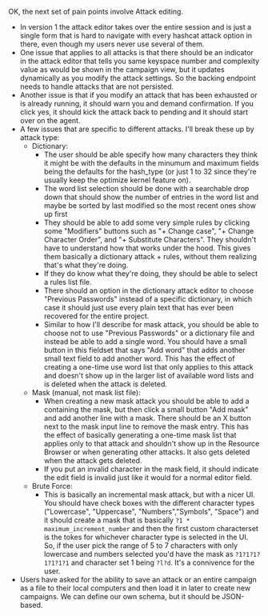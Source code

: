 OK, the next set of pain points involve Attack editing.

- In version 1 the attack editor takes over the entire session and is just a single form that is hard to navigate with every hashcat attack option in there, even though my users never use several of them.
- One issue that applies to all attacks is that there should be an indicator in the attack editor that tells you same keyspace number and complexity value as would be shown in the campaign view, but it updates dynamically as you modify the attack settings. So the backing endpoint needs to handle attacks that are not persisted.
- Another issue is that if you modify an attack that has been exhausted or is already running, it should warn you and demand confirmation. If you click yes, it should kick the attack back to pending and it should start over on the agent.
- A few issues that are specific to different attacks. I'll break these up by attack type:
  - Dictionary:
    - The user should be able specify how many characters they think it might be with the defaults in the minumum and maximum fields being the defaults for the hash_type (or just 1 to 32 since they're usually keep the optimize kernel feature on).
    - The word list selection should be done with a searchable drop down that should show the number of entries in the word list and maybe be sorted by last modified so the most recent ones show up first
    - They should be able to add some very simple rules by clicking some "Modifiers" buttons such as "+ Change case", "+ Change Character Order", and "+ Substitute Characters". They shouldn't have to understand how that works under the hood. This gives them basically a dictionary attack + rules, without them realizing that's what they're doing.
    - If they do know what they're doing, they should be able to select a rules list file.
    - There should an option in the dictionary attack editor to choose "Previous Passwords" instead of a specific dictionary, in which case it should just use every plain text that has ever been recovered for the entire project.
    - Similar to how I'll describe for mask attack, you should be able to choose not to use "Previous Passwords" or a dictionary file and instead be able to add a single word. You should have a small button in this fieldset that says "Add word" that adds another small text field to add another word. This has the effect of creating a one-time use word list that only applies to this attack and doesn't show up in the larger list of available word lists and is deleted when the attack is deleted.
  - Mask (manual, not mask list file):
    - When creating a new mask attack you should be able to add a containing the mask, but then click a small button "Add mask" and add another line with a mask. There should be an X button next to the mask input line to remove the mask entry. This has the effect of basically generating a one-time mask list that applies only to that attack and shouldn't show up in the Resource Browser or when generating other attacks. It also gets deleted when the attack gets deleted.
    - If you put an invalid character in the mask field, it should indicate the edit field is invalid just like it would for a normal editor field.
  - Brute Force:
    - This is basically an incremental mask attack, but with a nicer UI. You should have check boxes with the different character types ("Lowercase", "Uppercase", "Numbers","Symbols", "Space") and it should create a mask that is basically `?1 * maximum_increment_number` and then the first custom characterset is the tokes for whichever character type is selected in the UI. So, if the user pick the range of 5 to 7 characters with only lowercase and numbers selected you'd have the mask as `?1?1?1?1?1?1?1` and character set 1 being `?l?d`. It's a connivence for the user.
- Users have asked for the ability to save an attack or an entire campaign as a file to their local computers and then load it in later to create new campaigns. We can define our own schema, but it should be JSON-based.
